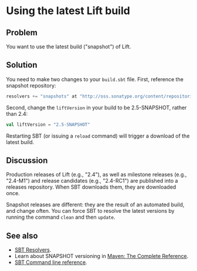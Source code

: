 Using the latest Lift build
============================

Problem
-------

You want to use the latest build ("snapshot") of Lift.


Solution
---------

You need to make two changes to your `build.sbt` file.  First, reference the snapshot repository:

```scala
resolvers += "snapshots" at "http://oss.sonatype.org/content/repositories/snapshots"
```

Second, change the `liftVersion` in your build to be 2.5-SNAPSHOT, rather than 2.4:

```scala
val liftVersion = "2.5-SNAPSHOT"
```

Restarting SBT (or issuing a `reload` command) will trigger a download of the latest build.


Discussion
----------

Production releases of Lift (e.g., "2.4"), as well as milestone releases (e.g., "2.4-M1") and release candidates (e.g., "2.4-RC1") are published into a releases repository.  When SBT downloads them, they are downloaded once.

Snapshot releases are different: they are the result of an automated build, and change often.  You can force SBT to resolve the latest versions by running the command `clean` and then `update`. 

See also
--------

* [SBT Resolvers](https://github.com/harrah/xsbt/wiki/Resolvers).
* Learn about SNAPSHOT versioning in [Maven: The Complete Reference](http://www.sonatype.com/books/mvnref-book/reference/pom-relationships-sect-pom-syntax.html).
* [SBT Command line reference](https://github.com/harrah/xsbt/wiki/Command-Line-Reference).
